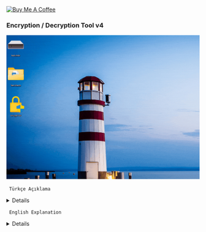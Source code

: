 <a href="https://buymeacoffee.com/abdullaherturk" target="_blank"><img src="https://cdn.buymeacoffee.com/buttons/v2/default-yellow.png" alt="Buy Me A Coffee" style="height: 60px !important;width: 217px !important;" ></a>

### Encryption / Decryption Tool v4

![sample](https://github.com/abdullah-erturk/Encryption-Decryption-Tool/blob/main/preview.gif)




     Türkçe Açıklama

<details>

### DİKKAT: v1 ile şifrelediğiniz bir dosyanın şifresini v2 - v3 - v4 ile çözemezsiniz. Önleminizi alın.


Bu program dosya şifreleme ve şifre çözme işlemlerini kolaylıkla gerçekleştirmenizi sağlar. Dosyalarınızı güvenle şifreleyebilir ve ihtiyaç duyduğunuzda şifresini çözebilirsiniz.

Virustotal Raporu:
https://www.virustotal.com/gui/file/824049eef4260912aaf7f98d9f38adef87672e96d8927e6a2de8eee4845a2962


### ÖZELLİKLER:

• AES-256 Şifreleme: Güvenli dosya şifreleme algoritması.

• Komut Satırı Kullanımı: Hızlı ve etkili işlem.

• Sağ Tık Menüsü Entegrasyonu: Dosyaları sağ tık menüsü aracılığıyla kolayca şifreleyin ya da şifrelerini çözün.

• Kullanıcıdan Alınan Parola ve Salt Değeri: Güvenliği artırır.

• Hata Yönetimi: Eksik dosya, yanlış parola veya salt gibi durumların ele alınması.

• Program taşınabilirdir, x bilgisayarında şifrelenmiş bir dosyanın/klasörün y bilgisayarında tekrardan şifresi çözülebilir.

• Şifreli dosyanın uzantısı .enc uzantısıdır.

• Şifreli klasörün uzantısı .encx uzantısıdır.


### KULLANIM:

Programın 2 tür kullanım yöntemi vardır.

#### Birinci yöntem (kurulum):
Programı çalıştırın, konsol ekranında programın kurulumu ile ilgili gelecek soruya "evet" cevabı verin.

Kurulum kısa sürede tamamlanacaktır.

Artık Windows ortamında her türlü dosya ve klasör üzerinde sağ tıkladığınızda dosyalar için 

"Dosya Şifrele" ve şifrelenmiş dosyalar için de "Dosya Şifresini Çöz"
 
ve klasörler için de 

"Klasörü Şifrele" ve şifrelenmiş dosyalar için de "Klasörü Şifresini Çöz" 

seçenekleri ile kullanabilirsiniz.

#### İkinci yöntem (sürükle-bırak-şifrele/şifre çöz):
Herhangi bir uzantıya sahip dosyayı veya klasör encrypt.exe dosyasının üzerine sürükleyip bırakın, bir konsol ekranı açılacak ve şifre ve salt değeri belirlemenizi isteyecektir.

Şifrelenmiş bir dosyanın/klasörün şifresini çözmek için .enc veya .encx uzantılı dosyayı encrypt.exe dosyasının üzerine sürükleyip bırakın ve önceden belirlediğiniz şifreyi ve salt değerini girin.


### NASIL ÇALIŞIR:

• Kullanıcıdan parola ve salt bilgilerin güvenli bir şekilde girilmesi istenir.

• Parola ve salt bilgileri kullanılarak bir AES-256 anahtarı oluşturulur.

• Dosya Şifrelenir.

• Orijinal dosyanın hash değeri hesaplanır ve dosya başına eklenir.

• AES algoritması ile dosya şifrelenir.

• Initialization Vector (IV) ve orijinal dosya uzantısı gibi bilgiler şifreli dosyanın başına eklenir.

• Yeni Dosya Oluşturulur: Şifrelenmiş dosya/klasör .enc veya .encx uzantısı ile kaydedilir ve orijinal dosya silinir.

• Şifreli dosya içeriğinde şifre ve salt bilgisi depolanmaz, sadece kullanıcının girdiği şifre ve salt bilgilerinin hash değeri depolanır.


### ÖNEMLİ NOTLAR:

Parolayı unutmanız durumunda şifreli dosyalarınızı bir daha açamazsınız. Bu nedenle parolanızı güvenli bir şekilde saklamanız önemlidir.

Program, uzantı ve boyut kısıtlaması olmaksızın her türlü dosya ve klasör şifreleyebilir. Yüksek boyutlu dosyaların/klasörlerin şifrelenme işlemi uzun sürebilir. 
5 GB'lık bir dosyanın şifreleme süresi yaklaşık 30 saniyedir. Elbette bu süre bilgisayarınızın donanım gücüne göre değişecektir.

Şifrelenmiş dosyaların orijinal uzantısı şifreleme esnasında kaybolur. Örneğin test.txt dosyasını şifrelediğinizde dosyanın yeni uzantısı .enc uzantısı ile birlite test.enc olacaktır.

Klasör veya dosya fark etmeksizin şifreleme işlemleri C:\ diski üzerinde kısıtlanmıştır. C:\ diski üzerinde sadece masaüstü ve İndirilen klasöründe şifreleme yapılabilir. 
Örnek:
D:\ diskinde bir dosya veya klasör şifrelendi ve bu şifreli dosya/klasör Kullanıcı klasörünün ana dizinine kopyalandı/taşındı. 
Artık o şifreli dosyanın/klasörün şifresi çözülemez, çünkü yasaklı bölgede.

Kullanıcı şifreyi çözmek istediğinde program şu uyarıyı verir:

DİKKAT: Bu klasör/dosya işletim sistemi tarafından kullanılan kritik sistem klasörüdür/dosyasıdır, şifreleme yapılamaz.

Bu kısıtlamanın amacı, acemi kullanıcıların işletim sistemi tarafından kullanılan klasör ve dosyaları yanlışlıkla şifrelemesinin önüne geçmektir.

C:\ diskinin ana dizininde şifreleme ve şifre çözme işlemleri yapılabilir ama işletim sisteminin kullandığı klasörler ve o klasörlerin içindeki diğer 
klasör ve dosyalarda program tarafından şifreleme işlemleri engellenir. 

Bu yollar şunlardır:
- `C:\Windows`
- `C:\Windows\System32`
- `C:\Program Files`
- `C:\Program Files (x86)`
- `C:\Users`
- `C:\ProgramData`
- `C:\$RECYCLE.BIN`
- `C:\System Volume Information`
- `C:\Users\<Username>\AppData`
- `C:\Users\<Username>\Documents`

Program tarafından C:\ diski üzerinde şifreleme işlemine izin verilen klasör yolu da şunlardır:
- `C:\Users\<Username>\Downloads`
- `C:\Users\<Username>\Desktop`

Bu dizinler dışında D:\ - E:\ - F:\ vb. diğer disklerde her türlü şifreleme işlemleri yapılabilir.

Program tamamen açık kaynak kodludur. Repodan indirip Visual Studio ile istediğiniz değişiklikleri yaparak derleyip kullanabilirsiniz.

</details>


     English Explanation

<details>


### ATTENTION A file encrypted with v1 cannot be decrypted with v2 - v3 - v4. Take your precautions.


This program allows you to easily perform file encryption and decryption operations. You can securely encrypt your files and decrypt them whenever you need.


Virustotal Report:
https://www.virustotal.com/gui/file/ee4e02361a710afc0defa9ac0dae3758ca3c461b293c43db1996609f413baba4

### FEATURES:
• AES-256 Encryption: Secure file encryption algorithm.

• Command-Line Usage: Fast and efficient operation.

• Right-Click Menu Integration: Easily encrypt or decrypt files via the right-click menu.

• User-Provided Password and Salt Value: Enhances security.

• Error Management: Handles scenarios such as missing files, incorrect passwords, or salts.

• The extension of the encrypted file is .enc.

• The extension of the encrypted folder is .encx.


### USAGE:
The program offers 2 methods of use.

#### First Method (Installation):
Run the program, answer "yes" to the question about the installation of the program on the console screen.

The installation will be completed in a short time.

Now, when you right-click on any file and folder in the Windows environment, you can use the

"Encrypt File" for files and "Decrypt File" for encrypted files

and "Encrypt Folder" for folders and "Decrypt Folder" for encrypted folders options.

#### Second method (drag-drop-encrypt/decrypt):
Drag and drop any file or folder with any extension onto the encrypt.exe file, a console screen will pop up and ask you to specify the password and salt value.

To decrypt an encrypted file/folder, drag and drop the .enc or .encx file onto the encrypt.exe file and enter the password and salt value you specified before.


### HOW IT WORKS:
• The user is prompted to securely enter a password and salt value.

• An AES-256 key is generated using the password and salt information.

• The file is encrypted.

• The hash value of the original file is calculated and appended to the file.

• The file is encrypted using the AES algorithm.

• Information such as the Initialization Vector (IV) and the original file extension is prepended to the encrypted file.

• A New File is Created: The encrypted file is saved with a .enc extension, and the original file is deleted.

• The encrypted file does not store the password and salt values themselves but instead stores the hash of the user-entered password and salt.


### IMPORTANT NOTES:
If you forget the password, you will not be able to open your encrypted files again. Therefore, it is important to keep your password safe.

The program can encrypt all types of files and folders without extension and size restrictions. The encryption process of large files/folders may take a long time.

The encryption time of a 5 GB file is approximately 30 seconds. Of course, this time will vary depending on the hardware power of your computer.

The original extension of encrypted files is lost during encryption. For example, when you encrypt the test.txt file, the new extension of the file will be test.enc with the .enc extension.

Regardless of the folder or file, encryption operations are restricted on the C:\ disk. Encryption can only be done on the desktop and Downloads folders on the C:\ disk.

Example:
A file or folder was encrypted on the D:\ disk and this encrypted file/folder was copied/moved to the main directory of the User folder.
Now that encrypted file/folder cannot be decrypted because it is in a restricted area.

When the user tries to decrypt the password, the program gives the following warning:

WARNING: This folder/file is a critical system folder/file used by the operating system, encryption is not allowed.

The purpose of this restriction is to prevent novice users from accidentally encrypting folders and files used by the operating system.

Encryption and decryption operations can be performed in the main directory of the C:\ disk, but encryption operations are prevented by the program in the folders used by the operating system and other folders and files within those folders.

These paths are:
- `C:\Windows`
- `C:\Windows\System32`
- `C:\Program Files`
- `C:\Program Files (x86)`
- `C:\Users`
- `C:\ProgramData`
- `C:\$RECYCLE.BIN`
- `C:\System Volume Information`
- `C:\Users\<Username>\AppData`
- `C:\Users\<Username>\Documents`

The folder paths that the program allows to encrypt on the C:\ disk are:

# Windows Sistem Dizinleri
- `C:\Users\<Username>\Downloads`
- `C:\Users\<Username>\Desktop`

Encryption operations can be performed on other disks such as D:\ - E:\ - F:\ etc. in addition to these directories.

The program is completely open source. You can download it from the repo, make the changes you want with Visual Studio, compile it and use it.

</details>
